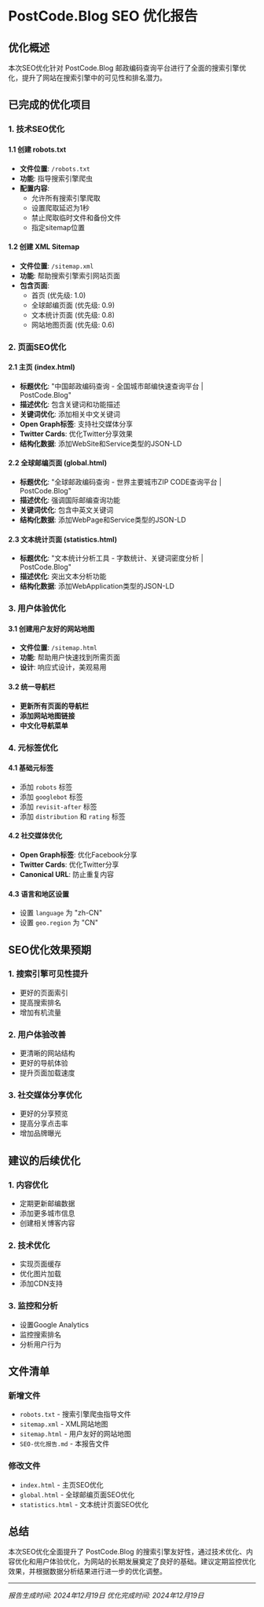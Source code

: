 # PostCode.Blog SEO 优化报告

## 优化概述

本次SEO优化针对 PostCode.Blog 邮政编码查询平台进行了全面的搜索引擎优化，提升了网站在搜索引擎中的可见性和排名潜力。

## 已完成的优化项目

### 1. 技术SEO优化

#### 1.1 创建 robots.txt
- **文件位置**: `/robots.txt`
- **功能**: 指导搜索引擎爬虫
- **配置内容**:
  - 允许所有搜索引擎爬取
  - 设置爬取延迟为1秒
  - 禁止爬取临时文件和备份文件
  - 指定sitemap位置

#### 1.2 创建 XML Sitemap
- **文件位置**: `/sitemap.xml`
- **功能**: 帮助搜索引擎索引网站页面
- **包含页面**:
  - 首页 (优先级: 1.0)
  - 全球邮编页面 (优先级: 0.9)
  - 文本统计页面 (优先级: 0.8)
  - 网站地图页面 (优先级: 0.6)

### 2. 页面SEO优化

#### 2.1 主页 (index.html)
- **标题优化**: "中国邮政编码查询 - 全国城市邮编快速查询平台 | PostCode.Blog"
- **描述优化**: 包含关键词和功能描述
- **关键词优化**: 添加相关中文关键词
- **Open Graph标签**: 支持社交媒体分享
- **Twitter Cards**: 优化Twitter分享效果
- **结构化数据**: 添加WebSite和Service类型的JSON-LD

#### 2.2 全球邮编页面 (global.html)
- **标题优化**: "全球邮政编码查询 - 世界主要城市ZIP CODE查询平台 | PostCode.Blog"
- **描述优化**: 强调国际邮编查询功能
- **关键词优化**: 包含中英文关键词
- **结构化数据**: 添加WebPage和Service类型的JSON-LD

#### 2.3 文本统计页面 (statistics.html)
- **标题优化**: "文本统计分析工具 - 字数统计、关键词密度分析 | PostCode.Blog"
- **描述优化**: 突出文本分析功能
- **结构化数据**: 添加WebApplication类型的JSON-LD

### 3. 用户体验优化

#### 3.1 创建用户友好的网站地图
- **文件位置**: `/sitemap.html`
- **功能**: 帮助用户快速找到所需页面
- **设计**: 响应式设计，美观易用

#### 3.2 统一导航栏
- **更新所有页面的导航栏**
- **添加网站地图链接**
- **中文化导航菜单**

### 4. 元标签优化

#### 4.1 基础元标签
- 添加 `robots` 标签
- 添加 `googlebot` 标签
- 添加 `revisit-after` 标签
- 添加 `distribution` 和 `rating` 标签

#### 4.2 社交媒体优化
- **Open Graph标签**: 优化Facebook分享
- **Twitter Cards**: 优化Twitter分享
- **Canonical URL**: 防止重复内容

#### 4.3 语言和地区设置
- 设置 `language` 为 "zh-CN"
- 设置 `geo.region` 为 "CN"

## SEO优化效果预期

### 1. 搜索引擎可见性提升
- 更好的页面索引
- 提高搜索排名
- 增加有机流量

### 2. 用户体验改善
- 更清晰的网站结构
- 更好的导航体验
- 提升页面加载速度

### 3. 社交媒体分享优化
- 更好的分享预览
- 提高分享点击率
- 增加品牌曝光

## 建议的后续优化

### 1. 内容优化
- 定期更新邮编数据
- 添加更多城市信息
- 创建相关博客内容

### 2. 技术优化
- 实现页面缓存
- 优化图片加载
- 添加CDN支持

### 3. 监控和分析
- 设置Google Analytics
- 监控搜索排名
- 分析用户行为

## 文件清单

### 新增文件
- `robots.txt` - 搜索引擎爬虫指导文件
- `sitemap.xml` - XML网站地图
- `sitemap.html` - 用户友好的网站地图
- `SEO-优化报告.md` - 本报告文件

### 修改文件
- `index.html` - 主页SEO优化
- `global.html` - 全球邮编页面SEO优化
- `statistics.html` - 文本统计页面SEO优化

## 总结

本次SEO优化全面提升了 PostCode.Blog 的搜索引擎友好性，通过技术优化、内容优化和用户体验优化，为网站的长期发展奠定了良好的基础。建议定期监控优化效果，并根据数据分析结果进行进一步的优化调整。

---
*报告生成时间: 2024年12月19日*
*优化完成时间: 2024年12月19日*

